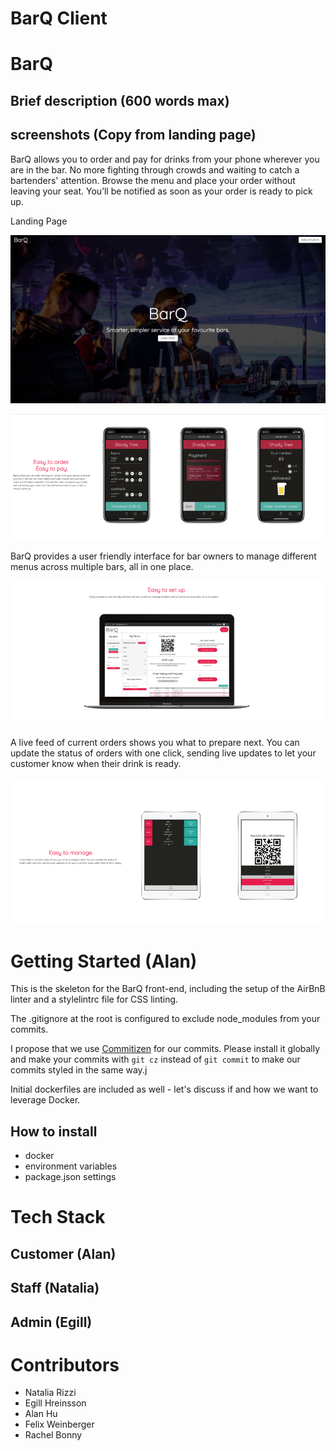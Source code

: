 # BarQ Client

# BarQ
## Brief description (600 words max)

## screenshots (Copy from landing page)
BarQ allows you to order and pay for drinks from your phone wherever you are in the bar. No more fighting through crowds and waiting to catch a bartenders' attention. Browse the menu and place your order without leaving your seat. You’ll be notified as soon as your order is ready to pick up.



Landing Page

![Landing Page](Pictures/img1.png)

![](Pictures/Img2.png)

BarQ provides a user friendly interface for bar owners to manage different menus across multiple bars, all in one place.

![](Pictures/img3.png)

A live feed of current orders shows you what to prepare next. You can update the status of orders with one click, sending live updates to let your customer know when their drink is ready.


![](Pictures/img4.png)


      

# Getting Started (Alan)
This is the skeleton for the BarQ front-end, including the setup of the AirBnB linter and a stylelintrc file for CSS linting. 

The .gitignore at the root is configured to exclude node_modules from your commits.

I propose that we use [Commitizen](http://commitizen.github.io/cz-cli/) for our commits. Please install it globally and make your commits with `git cz` instead of `git commit` to make our commits styled in the same way.j

Initial dockerfiles are included as well - let's discuss if and how we want to leverage Docker.

## How to install
- docker
- environment variables
- package.json settings

# Tech Stack
## Customer (Alan)
## Staff (Natalia)
## Admin (Egill)

# Contributors
- Natalia Rizzi
- Egill Hreinsson
- Alan Hu
- Felix Weinberger
- Rachel Bonny

